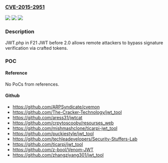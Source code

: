### [CVE-2015-2951](https://cve.mitre.org/cgi-bin/cvename.cgi?name=CVE-2015-2951)
![](https://img.shields.io/static/v1?label=Product&message=n%2Fa&color=blue)
![](https://img.shields.io/static/v1?label=Version&message=n%2Fa&color=blue)
![](https://img.shields.io/static/v1?label=Vulnerability&message=n%2Fa&color=brighgreen)

### Description

JWT.php in F21 JWT before 2.0 allows remote attackers to bypass signature verification via crafted tokens.

### POC

#### Reference
No PoCs from references.

#### Github
- https://github.com/ARPSyndicate/cvemon
- https://github.com/The-Cracker-Technology/jwt_tool
- https://github.com/aress31/jwtcat
- https://github.com/crpytoscooby/resourses_web
- https://github.com/mishmashclone/ticarpi-jwt_tool
- https://github.com/puckiestyle/jwt_tool
- https://github.com/techleadevelopers/Security-Stuffers-Lab
- https://github.com/ticarpi/jwt_tool
- https://github.com/z-bool/Venom-JWT
- https://github.com/zhangziyang301/jwt_tool

